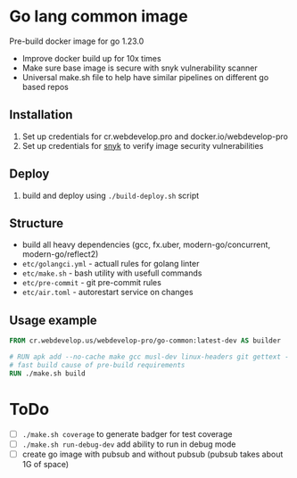 # Go lang common image

Pre-build docker image for go 1.23.0
- Improve docker build up for 10x times
- Make sure base image is secure with snyk vulnerability scanner
- Universal make.sh file to help have similar pipelines on different go based repos

## Installation

1. Set up credentials for cr.webdevelop.pro and docker.io/webdevelop-pro
2. Set up credentials for [snyk](https://snyk.io/) to verify image security vulnerabilities

## Deploy
1. build and deploy using `./build-deploy.sh` script

## Structure
- build all heavy dependencies (gcc, fx.uber, modern-go/concurrent, modern-go/reflect2)
- `etc/golangci.yml` - actuall rules for golang linter
- `etc/make.sh` - bash utility with usefull commands
- `etc/pre-commit` - git pre-commit rules
- `etc/air.toml` - autorestart service on changes


## Usage example
```Dockerfile
FROM cr.webdevelop.us/webdevelop-pro/go-common:latest-dev AS builder

# RUN apk add --no-cache make gcc musl-dev linux-headers git gettext - no longer needed
# fast build cause of pre-build requirements
RUN ./make.sh build 
```

# ToDo
- [ ] `./make.sh coverage` to generate badger for test coverage
- [ ] `./make.sh run-debug-dev` add ability to run in debug mode
- [ ] create go image with pubsub and without pubsub (pubsub takes about 1G of space)
